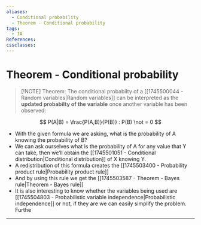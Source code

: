 ```yaml
---
aliases:
  - Conditional probability
  - Theorem - Conditional probability
tags:
  - IA
References: 
cssclasses:
---
```

# Theorem - Conditional probability

> [!NOTE] Theorem: 
> The conditional probabilty of a [[1745500044 - Random variables|Random variables]] can be interpreted as the **updated probabilty of the variable** once another variable has been observed:

$$
P(A|B) = \frac{P(A,B)}{P(B)} : P(B) \not = 0
$$
+ With the given formula we are asking, what is the probability of A knowing the probability of B?
+ We can ask ourselves what is the probability of A for any value that Y can take, then we’ll obtain the [[1745501051 - Conditional distribution|Conditional distribution]] of X knowing Y. 
+ A redistribution of this formula creates the [[1745503400 - Probability product rule|Probability product rule]]
+ And by using this rule we get the [[1745503587 - Theorem - Bayes rule|Theorem - Bayes rule]]
+ It is also interesting to know whether the variables being used are [[1745504803 - Probabilistic variable independence|Probabilistic independence]] or not, if they are we can easily simplify the problem. Furthe
***
